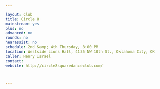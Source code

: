```yaml
---

layout: club
title: Circle 8
mainstream: yes
plus: no
advanced: no
rounds: no
hearassist: no
schedule: 2nd &amp; 4th Thursday, 8:00 PM
location: Westside Lions Hall, 4135 NW 10th St., Oklahoma City, OK
caller: Henry Israel
contact: 
website: http://circle8squaredanceclub.com/



---
```



